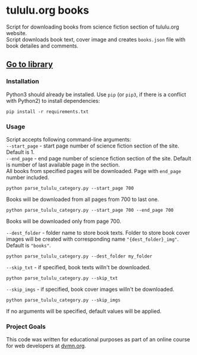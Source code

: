 # tululu.org books

Script for downloading books from science fiction section of tululu.org website.  
Script downloads book text, cover image and creates `books.json` file with book detailes and comments.

## [Go to library](https://paraigor.github.io/local_library/pages/index1.html)

### Installation

Python3 should already be installed. 
Use `pip` (or `pip3`, if there is a conflict with Python2) to install dependencies:
```
pip install -r requirements.txt
```

### Usage

Script accepts following command-line arguments:  
`--start_page` - start page number of science fiction section of the site. Default is 1.  
`--end_page` - end page number of science fiction section of the site. Default is number of last available page in the section.  
All books from specified pages will be downloaded. Page with `end_page` number included.
```
python parse_tululu_category.py --start_page 700
```
Books will be downloaded from all pages from 700 to last one.
```
python parse_tululu_category.py --start_page 700 --end_page 700
```
Books will be downloaded only from page 700.

`--dest_folder` - folder name to store book texts. Folder to store book cover images will be created with corresponding name `"{dest_folder}_img"`. Default is `"books"`.
```
python parse_tululu_category.py --dest_folder my_folder
```
`--skip_txt` - if specified, book texts willn't be downloaded.
```
python parse_tululu_category.py --skip_txt
```
`--skip_imgs` - if specified, book cover images willn't be downloaded.
```
python parse_tululu_category.py --skip_imgs
```
If no arguments will be specified, default values will be applied.

### Project Goals

This code was written for educational purposes as part of an online course for web developers at [dvmn.org](https://dvmn.org/). 
 
